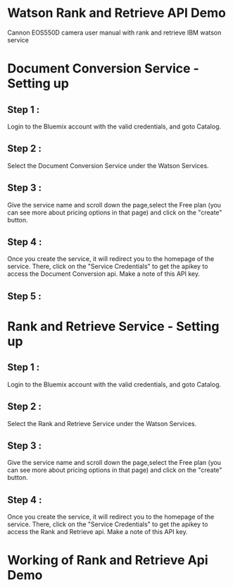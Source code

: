 # Watson Rank and Retrieve API Demo

Cannon EOS550D camera user manual with rank and retrieve IBM watson service

# Document Conversion Service - Setting up

## Step 1 :

Login to the Bluemix account with the valid credentials, and goto Catalog.

## Step 2 :

Select the Document Conversion Service under the Watson Services. 

## Step 3 :

Give the service name and scroll down the page,select the Free plan (you can see more about pricing options in that page) and click on the "create" button.

## Step 4 :

Once you create the service, it will redirect you to the homepage of the service. There, click on the "Service Credentials" to get the apikey to access the Document Conversion api. Make a note of this API key.

## Step 5 :

# Rank and Retrieve Service - Setting up

## Step 1 :

Login to the Bluemix account with the valid credentials, and goto Catalog.

## Step 2 :

Select the Rank and Retrieve Service under the Watson Services. 

## Step 3 :

Give the service name and scroll down the page,select the Free plan (you can see more about pricing options in that page) and click on the "create" button.

## Step 4 :

Once you create the service, it will redirect you to the homepage of the service. There, click on the "Service Credentials" to get the apikey to access the Rank and Retrieve api. Make a note of this API key.

# Working of Rank and Retrieve Api Demo
